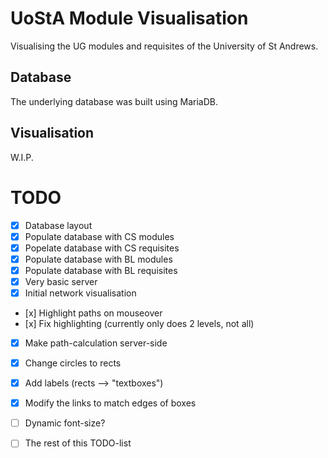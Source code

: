 # UoStA Module Visualisation
Visualising the UG modules and requisites of the University of St Andrews.

## Database
The underlying database was built using MariaDB.

## Visualisation
W.I.P.

# TODO
- [x] Database layout  
- [x] Populate database with CS modules  
- [x] Popelate database with CS requisites  
- [x] Populate database with BL modules  
- [x] Populate database with BL requisites  
- [x] Very basic server  
- [x] Initial network visualisation  
- [x] Highlight paths on mouseover  
- [x] Fix highlighting (currently only does 2 levels, not all)  
- [x] Make path-calculation server-side  
- [x] Change circles to rects  
- [x] Add labels (rects --> "textboxes")  
- [x] Modify the links to match edges of boxes  
- [ ] Dynamic font-size?  
- [ ] The rest of this TODO-list  

